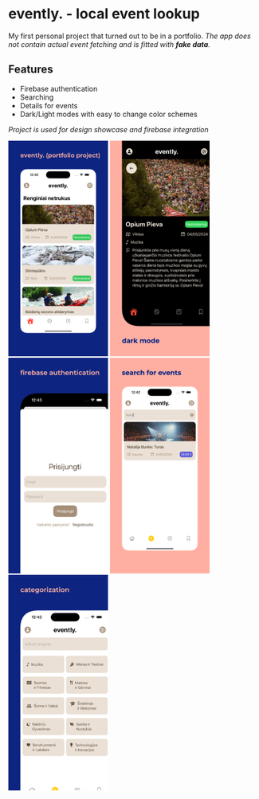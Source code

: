 # evently. - local event lookup
My first personal project that turned out to be in a portfolio.
*The app does not contain actual event fetching and is fitted with **fake data**.*

## Features
- Firebase authentication
- Searching
- Details for events
- Dark/Light modes with easy to change color schemes

*Project is used for design showcase and firebase integration*

<p float="left">
  <img src="Screenshots/Screenshot0.png" width="200" >
  <img src="Screenshots/Screenshot1.png" width="200" >
  <img src="Screenshots/Screenshot2.png" width="200" >
  <img src="Screenshots/Screenshot3.png" width="200" >
  <img src="Screenshots/Screenshot4.png" width="200" >
</p>
